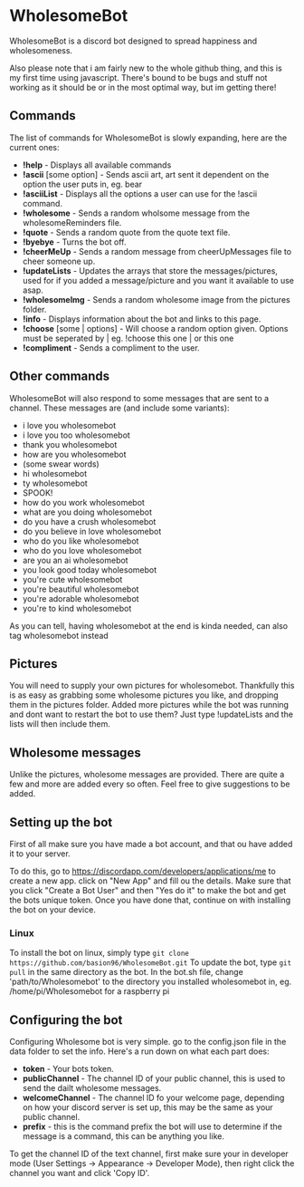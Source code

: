 # WholesomeBot
WholesomeBot is a discord bot designed to spread happiness and wholesomeness.

Also please note that i am fairly new to the whole github thing, and this is my first time using javascript. There's bound to be bugs and stuff not working as it should be or in the most optimal way, but im getting there!

## Commands
The list of commands for WholesomeBot is slowly expanding, here are the current ones:
- **!help** - Displays all available commands
- **!ascii** [some option] - Sends ascii art, art sent it dependent on the option the user puts in, eg. bear
- **!asciiList** - Displays all the options a user can use for the !ascii command.
- **!wholesome** - Sends a random wholsome message from the wholesomeReminders file.
- **!quote** - Sends a random quote from the quote text file.
- **!byebye** - Turns the bot off.
- **!cheerMeUp** - Sends a random message from cheerUpMessages file to cheer someone up.
- **!updateLists** - Updates the arrays that store the messages/pictures, used for if you added a message/picture and you want it available to use asap.
- **!wholesomeImg** - Sends a random wholesome image from the pictures folder.
- **!info** - Displays information about the bot and links to this page.
- **!choose** [some | options] - Will choose a random option given. Options must be seperated by | eg. !choose this one | or this one
- **!compliment** - Sends a compliment to the user.

## Other commands
WholesomeBot will also respond to some messages that are sent to a channel. These messages are (and include some variants):
- i love you wholesomebot
- i love you too wholesomebot
- thank you wholesomebot 
- how are you wholesomebot 
- (some swear words)
- hi wholesomebot 
- ty wholesomebot
- SPOOK!
- how do you work wholesomebot
- what are you doing wholesomebot
- do you have a crush wholesomebot
- do you believe in love wholesomebot
- who do you like wholesomebot
- who do you love wholesomebot
- are you an ai wholesomebot
- you look good today wholesomebot
- you're cute wholesomebot
- you're beautiful wholesomebot
- you're adorable wholesomebot
- you're to kind wholesomebot

As you can tell, having wholesomebot at the end is kinda needed, can also tag wholesomebot instead

## Pictures
You will need to supply your own pictures for wholesomebot. Thankfully this is as easy as grabbing some wholesome pictures you like, and dropping them in the pictures folder.
Added more pictures while the bot was running and dont want to restart the bot to use them? Just type !updateLists and the lists will then include them.

## Wholesome messages
Unlike the pictures, wholesome messages are provided. There are quite a few and more are added every so often. Feel free to give suggestions to be added.

## Setting up the bot
First of all make sure you have made a bot account, and that ou have added it to your server.

To do this, go to https://discordapp.com/developers/applications/me to create a new app. click on "New App" and fill ou the details. Make sure that you click "Create a Bot User" and then "Yes do it" to make the bot and get the bots unique token.
Once you have done that, continue on with installing the bot on your device.

### Linux
To install the bot on linux, simply type `git clone https://github.com/basion96/WholesomeBot.git`
To update the bot, type `git pull` in the same directory as the bot.
In the bot.sh file, change 'path/to/Wholesomebot' to the directory you installed wholesomebot in, eg. /home/pi/Wholesomebot for a raspberry pi

## Configuring the bot
Configuring Wholesome bot is very simple. go to the config.json file in the data folder to set the info.
Here's a run down on what each part does:
- **token** - Your bots token.
- **publicChannel** - The channel ID of your public channel, this is used to send the dailt wholesome messages.
- **welcomeChannel** - The channel ID fo your welcome page, depending on how your discord server is set up, this may be the same as your public channel.
- **prefix** - this is the command prefix the bot will use to determine if the message is a command, this can be anything you like.

To get the channel ID of the text channel, first make sure your in developer mode (User Settings -> Appearance -> Developer Mode), then right click the channel you want and click 'Copy ID'.
